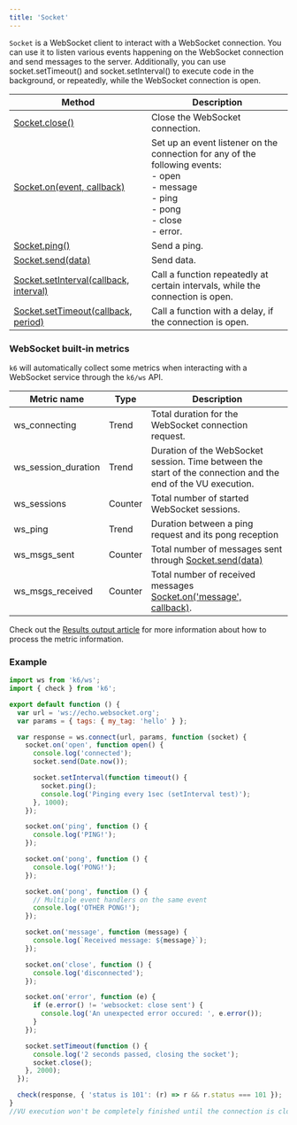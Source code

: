 ```yaml
---
title: 'Socket'
---
```


`Socket` is a WebSocket client to interact with a WebSocket connection. You can use it to listen various events happening on the WebSocket connection and send messages to the server. Additionally, you can use socket.setTimeout() and socket.setInterval() to execute code in the background, or repeatedly, while the WebSocket connection is open.

| Method                                                                                                      | Description                                                                                                                                               |
| ----------------------------------------------------------------------------------------------------------- | --------------------------------------------------------------------------------------------------------------------------------------------------------- |
| [Socket.close()](/javascript-api/k6-ws/socket/socket-close)                                                 | Close the WebSocket connection.                                                                                                                           |
| [Socket.on(event, callback)](/javascript-api/k6-ws/socket/socket-on-event-callback)                         | Set up an event listener on the connection for any of the following events:<br />- open<br />- message<br />- ping<br />- pong<br />- close<br />- error. |
| [Socket.ping()](/javascript-api/k6-ws/socket/socket-ping)                                                   | Send a ping.                                                                                                                                              |
| [Socket.send(data)](/javascript-api/k6-ws/socket/socket-send-data)                                          | Send data.                                                                                                                                                |
| [Socket.setInterval(callback, interval)](/javascript-api/k6-ws/socket/socket-setinterval-callback-interval) | Call a function repeatedly at certain intervals, while the connection is open.                                                                            |
| [Socket.setTimeout(callback, period)](/javascript-api/k6-ws/socket/socket-settimeout-callback-delay)        | Call a function with a delay, if the connection is open.                                                                                                  |

### WebSocket built-in metrics

`k6` will automatically collect some metrics when interacting with a WebSocket service through the `k6/ws` API.

| Metric name         | Type    | Description                                                                                                                |
| ------------------- | ------- | -------------------------------------------------------------------------------------------------------------------------- |
| ws_connecting       | Trend   | Total duration for the WebSocket connection request.                                                                       |
| ws_session_duration | Trend   | Duration of the WebSocket session. Time between the start of the connection and the end of the VU execution.               |
| ws_sessions         | Counter | Total number of started WebSocket sessions.                                                                                |
| ws_ping             | Trend   | Duration between a ping request and its pong reception                                                                     |
| ws_msgs_sent        | Counter | Total number of messages sent through [Socket.send(data)](/javascript-api/k6-ws/socket/socket-send-data)                   |
| ws_msgs_received    | Counter | Total number of received messages [Socket.on('message', callback)](/javascript-api/k6-ws/socket/socket-on-event-callback). |

Check out the [Results output article](/getting-started/results-output) for more information about how to process the metric information.

### Example

<CodeGroup labels={[]}>

```javascript
import ws from 'k6/ws';
import { check } from 'k6';

export default function () {
  var url = 'ws://echo.websocket.org';
  var params = { tags: { my_tag: 'hello' } };

  var response = ws.connect(url, params, function (socket) {
    socket.on('open', function open() {
      console.log('connected');
      socket.send(Date.now());

      socket.setInterval(function timeout() {
        socket.ping();
        console.log('Pinging every 1sec (setInterval test)');
      }, 1000);
    });

    socket.on('ping', function () {
      console.log('PING!');
    });

    socket.on('pong', function () {
      console.log('PONG!');
    });

    socket.on('pong', function () {
      // Multiple event handlers on the same event
      console.log('OTHER PONG!');
    });

    socket.on('message', function (message) {
      console.log(`Received message: ${message}`);
    });

    socket.on('close', function () {
      console.log('disconnected');
    });

    socket.on('error', function (e) {
      if (e.error() != 'websocket: close sent') {
        console.log('An unexpected error occured: ', e.error());
      }
    });

    socket.setTimeout(function () {
      console.log('2 seconds passed, closing the socket');
      socket.close();
    }, 2000);
  });

  check(response, { 'status is 101': (r) => r && r.status === 101 });
}
//VU execution won't be completely finished until the connection is closed.
```

</CodeGroup>
